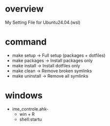 # overview
My Setting File for Ubuntu24.04.(wsl)

# command
- make setup     ->  Full setup (packages + dotfiles) 
- make packages  ->  Install packages only 
- make install   ->  Install dotfiles only 
- make clean     ->  Remove broken symlinks 
- make uninstall ->  Remove all symlinks 

# windows
- ime_controle.ahk-
  - win + R 
  - shell:startu 
